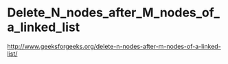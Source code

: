 Delete_N_nodes_after_M_nodes_of_a_linked_list
======
http://www.geeksforgeeks.org/delete-n-nodes-after-m-nodes-of-a-linked-list/
